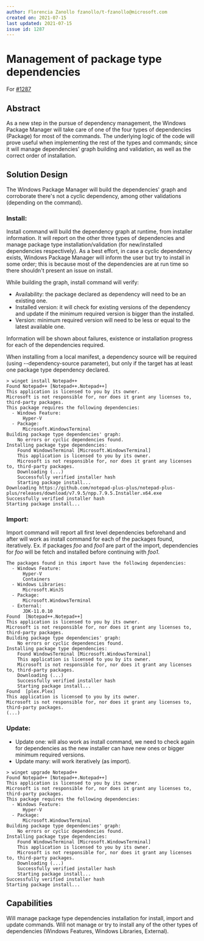 ```yaml
---
author: Florencia Zanollo fzanollo/t-fzanollo@microsoft.com
created on: 2021-07-15
last updated: 2021-07-15
issue id: 1287
---
```


# Management of package type dependencies

For [#1287](https://github.com/microsoft/winget-cli/issues/1287)

## Abstract
As a new step in the pursue of dependency management, the Windows Package Manager will take care of one of the four types of dependencies (Package) for most of the commands. The underlying logic of the code will prove useful when implementing the rest of the types and commands; since it will manage dependencies' graph building and validation, as well as the correct order of installation.

## Solution Design
The Windows Package Manager will build the dependencies' graph and corroborate there's not a cyclic dependency, among other validations (depending on the command). 

### Install:
Install command will build the dependency graph at runtime, from installer information. It will report on the other three types of dependencies and manage package type installation/validation (for new/installed dependencies respectively).
As a best effort, in case a cyclic dependency exists, Windows Package Manager will inform the user but try to install in some order; this is because most of the dependencies are at run time so there shouldn't present an issue on install.

While building the graph, install command will verify:
* Availability: the package declared as dependency will need to be an existing one.
* Installed version: it will check for existing versions of the dependency and update if the minimum required version is bigger than the installed. 
* Version: minimum required version will need to be less or equal to the latest available one.

Information will be shown about failures, existence or installation progress for each of the dependencies required.

When installing from a local manifest, a dependency source will be required (using --dependency-source parameter), but only if the target has at least one package type dependency declared.

```
> winget install Notepad++
Found Notepad++ [Notepad++.Notepad++]
This application is licensed to you by its owner.
Microsoft is not responsible for, nor does it grant any licenses to, third-party packages.
This package requires the following dependencies:
  - Windows Feature: 
      Hyper-V
  - Package: 
      Microsoft.WindowsTerminal
Building package type dependencies' graph:
    No errors or cyclic dependencies found.
Installing package type dependencies:
    Found WindowsTerminal [Microsoft.WindowsTerminal]
    This application is licensed to you by its owner.
    Microsoft is not responsible for, nor does it grant any licenses to, third-party packages.
    Downloading (...)
    Successfully verified installer hash
    Starting package install...
Downloading https://github.com/notepad-plus-plus/notepad-plus-plus/releases/download/v7.9.5/npp.7.9.5.Installer.x64.exe
Successfully verified installer hash
Starting package install...
```

### Import:
Import command will report all first level dependencies beforehand and after will work as install command for each of the packages found, iteratively. Ex. if packages *foo* and *foo1* are part of the import, dependencies for *foo* will be fetch and installed before continuing with *foo1*.

```
The packages found in this import have the following dependencies:
  - Windows Feature: 
      Hyper-V
      Containers
  - Windows Libraries: 
      Microsoft.WinJS
  - Package: 
      Microsoft.WindowsTerminal
  - External: 
      JDK-11.0.10
Found  [Notepad++.Notepad++]
This application is licensed to you by its owner.
Microsoft is not responsible for, nor does it grant any licenses to, third-party packages.
Building package type dependencies' graph:
    No errors or cyclic dependencies found.
Installing package type dependencies:
    Found WindowsTerminal [Microsoft.WindowsTerminal]
    This application is licensed to you by its owner.
    Microsoft is not responsible for, nor does it grant any licenses to, third-party packages.
    Downloading (...)
    Successfully verified installer hash
    Starting package install...
Found  [plex.Plex]
This application is licensed to you by its owner.
Microsoft is not responsible for, nor does it grant any licenses to, third-party packages.
(...)
```

### Update:
* Update one: will also work as install command, we need to check again for dependencies as the new installer can have new ones or bigger minimum required versions.
* Update many: will work iteratively (as import).

```
> winget upgrade Notepad++
Found Notepad++ [Notepad++.Notepad++]
This application is licensed to you by its owner.
Microsoft is not responsible for, nor does it grant any licenses to, third-party packages.
This package requires the following dependencies:
  - Windows Feature: 
      Hyper-V
  - Package: 
      Microsoft.WindowsTerminal
Building package type dependencies' graph:
    No errors or cyclic dependencies found.
Installing package type dependencies:
    Found WindowsTerminal [Microsoft.WindowsTerminal]
    This application is licensed to you by its owner.
    Microsoft is not responsible for, nor does it grant any licenses to, third-party packages.
    Downloading (...)
    Successfully verified installer hash
    Starting package install...
Successfully verified installer hash
Starting package install...
```

## Capabilities
Will manage package type dependencies installation for install, import and update commands.
Will not manage or try to install any of the other types of dependencies (Windows Features, Windows Libraries, External).